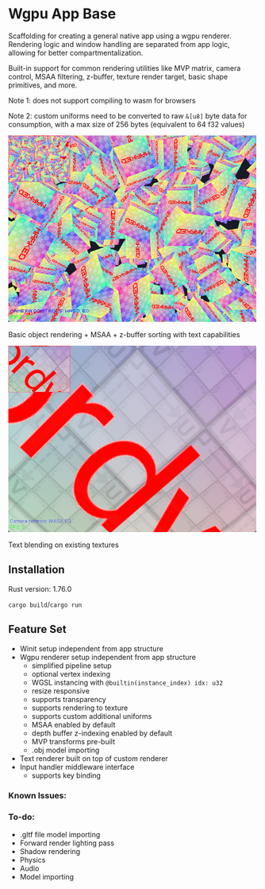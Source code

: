 # Wgpu App Base

Scaffolding for creating a general native app using a wgpu renderer.
Rendering logic and window handling are separated from app logic,
allowing for better compartmentalization.

Built-in support for common rendering utilities like MVP matrix, camera control,
MSAA filtering, z-buffer, texture render target, basic shape primitives, and more. 

Note 1: does not support compiling to wasm for browsers

Note 2: custom uniforms need to be converted to raw `&[u8]` byte data for consumption,
with a max size of 256 bytes (equivalent to 64 f32 values)

<img src="assets/screenshot.png" width="500px" />

Basic object rendering + MSAA + z-buffer sorting with text capabilities

<img src="assets/screenshot2.png" width="500px" />

Text blending on existing textures

## Installation

Rust version: 1.76.0

`cargo build`/`cargo run`

## Feature Set
- Winit setup independent from app structure
- Wgpu renderer setup independent from app structure
  - simplified pipeline setup
  - optional vertex indexing
  - WGSL instancing with `@builtin(instance_index) idx: u32`
  - resize responsive
  - supports transparency
  - supports rendering to texture
  - supports custom additional uniforms
  - MSAA enabled by default
  - depth buffer z-indexing enabled by default
  - MVP transforms pre-built
  - .obj model importing
- Text renderer built on top of custom renderer
- Input handler middleware interface
  - supports key binding

### Known Issues:

### To-do:
- .gltf file model importing
- Forward render lighting pass
- Shadow rendering
- Physics
- Audio
- Model importing
